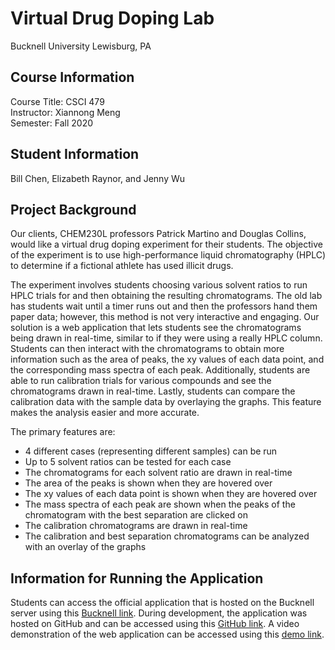 # Virtual Drug Doping Lab
Bucknell University
Lewisburg, PA
 
## Course Information
Course Title: CSCI 479  
Instructor: Xiannong Meng  
Semester: Fall 2020  
 
## Student Information
Bill Chen, Elizabeth Raynor, and Jenny Wu
 
## Project Background
Our clients, CHEM230L professors Patrick Martino and Douglas Collins, would like a virtual drug doping experiment for their students. The objective of the experiment is to use high-performance liquid chromatography (HPLC) to determine if a fictional athlete has used illicit drugs. 
 
The experiment involves students choosing various solvent ratios to run HPLC trials for and then obtaining the resulting chromatograms. The old lab has students wait until a timer runs out and then the professors hand them paper data; however, this method is not very interactive and engaging. Our solution is a web application that lets students see the chromatograms being drawn in real-time, similar to if they were using a really HPLC column. Students can then interact with the chromatograms to obtain more information such as the area of peaks, the xy values of each data point, and the corresponding mass spectra of each peak. Additionally, students are able to run calibration trials for various compounds and see the chromatograms drawn in real-time. Lastly, students can compare the calibration data with the sample data by overlaying the graphs. This feature makes the analysis easier and more accurate. 
 
The primary features are:
* 4 different cases (representing different samples) can be run
* Up to 5 solvent ratios can be tested for each case
* The chromatograms for each solvent ratio are drawn in real-time
* The area of the peaks is shown when they are hovered over
* The xy values of each data point is shown when they are hovered over
* The mass spectra of each peak are shown when the peaks of the chromatogram with the best separation are clicked on
* The calibration chromatograms are drawn in real-time
* The calibration and best separation chromatograms can be analyzed with an overlay of the graphs
 
## Information for Running the Application
Students can access the official application that is hosted on the Bucknell server using this [Bucknell link](https://www.projects.bucknell.edu/drugdopinglab/). During development, the application was hosted on GitHub and can be accessed using this [GitHub link](https://jw4590.github.io/Virtual-Chem-Lab/). A video demonstration of the web application can be accessed using this [demo link](insertLink).






